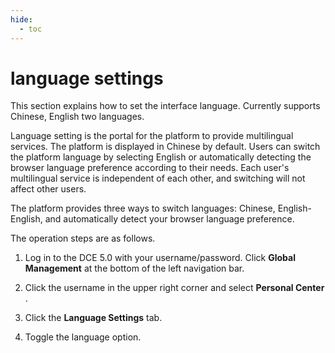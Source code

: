 ```yaml
---
hide:
  - toc
---
```


# language settings

This section explains how to set the interface language. Currently supports Chinese, English two languages.

Language setting is the portal for the platform to provide multilingual services. The platform is displayed in Chinese by default. Users can switch the platform language by selecting English or automatically detecting the browser language preference according to their needs.
Each user's multilingual service is independent of each other, and switching will not affect other users.

The platform provides three ways to switch languages: Chinese, English-English, and automatically detect your browser language preference.

The operation steps are as follows.

1. Log in to the DCE 5.0 with your username/password. Click __Global Management__ at the bottom of the left navigation bar.

    

2. Click the username in the upper right corner and select __Personal Center__ .

    

3. Click the __Language Settings__ tab.

    

4. Toggle the language option.

    
